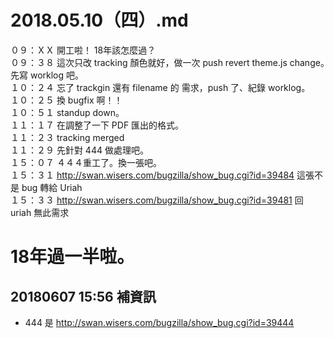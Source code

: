 # 2018.05.10（四）.md

０９：ＸＸ 開工啦！ 18年該怎麼過？  
０９：３８ 這次只改 tracking 顏色就好，做一次 push revert theme.js change。　先寫 worklog 吧。  
１０：２４ 忘了 trackgin 還有 filename 的 需求，push 了、紀錄 worklog。  
１０：２５ 換 bugfix 啊！！  
１０：５１ standup down。  
１１：１７ 在調整了一下 PDF 匯出的格式。  
１１：２３ tracking merged  
１１：２９ 先針對 444 做處理吧。  
１５：０７ ４４４重工了。換一張吧。  
１５：３１ http://swan.wisers.com/bugzilla/show_bug.cgi?id=39484 這張不是 bug 轉給 Uriah   
１５：３３ http://swan.wisers.com/bugzilla/show_bug.cgi?id=39481 回 uriah 無此需求  

# 18年過一半啦。

## 20180607 15:56 補資訊
 - 444 是  http://swan.wisers.com/bugzilla/show_bug.cgi?id=39444
